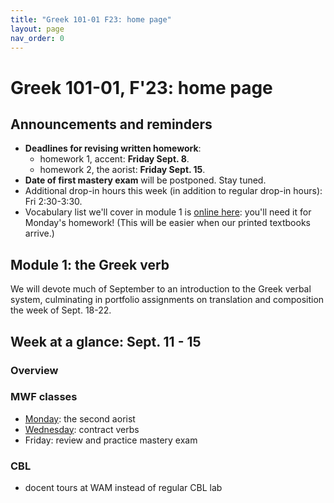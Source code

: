 ```yaml
---
title: "Greek 101-01 F23: home page"
layout: page
nav_order: 0
---
```




# Greek 101-01, F'23: home page


## Announcements and reminders


- **Deadlines for revising written homework**:
    - homework 1, accent: **Friday Sept. 8**.  
    - homework 2, the aorist: **Friday Sept. 15**.
- **Date of first mastery exam** will be postponed. Stay tuned.    
- Additional drop-in hours this week (in addition to regular drop-in hours): Fri 2:30-3:30.
- Vocabulary list we'll cover in module 1 is [online here](https://hellenike.github.io/textbook/review/module1-review/vocabulary/): you'll need it for Monday's homework!  (This will be easier when our printed textbooks arrive.)


## Module 1: the Greek verb

We will devote much of September to an introduction to the Greek verbal system, culminating in portfolio assignments on translation and composition the week of Sept. 18-22.

## Week at a glance: Sept. 11 - 15

### Overview



### MWF classes

- [Monday](./classes/module1/aorist2/): the second aorist
- [Wednesday](./classes/module1/contracts/): contract verbs
- Friday: review and practice mastery exam

### CBL

- docent tours at WAM instead of regular CBL lab

